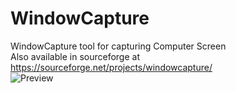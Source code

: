 # WindowCapture
WindowCapture tool for capturing Computer Screen<br>Also available in sourceforge at https://sourceforge.net/projects/windowcapture/
<br><img src="https://a.fsdn.com/con/app/proj/windowcapture/screenshots/Capture.PNG/max/max/1" alt="Preview" />
